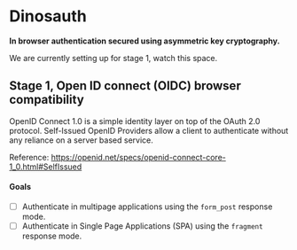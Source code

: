 # Dinosauth

**In browser authentication secured using asymmetric key cryptography.**

We are currently setting up for stage 1, watch this space.

## Stage 1, Open ID connect (OIDC) browser compatibility

OpenID Connect 1.0 is a simple identity layer on top of the OAuth 2.0 protocol.
Self-Issued OpenID Providers allow a client to authenticate without any reliance on a server based service.

Reference: https://openid.net/specs/openid-connect-core-1_0.html#SelfIssued

#### Goals

- [ ] Authenticate in multipage applications using the `form_post` response mode.
- [ ] Authenticate in Single Page Applications (SPA) using the `fragment` response mode.
